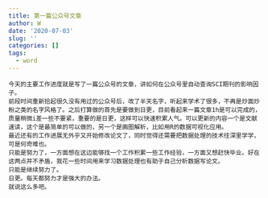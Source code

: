 ```yaml
---
title: 第一篇公众号文章
author: W
date: '2020-07-03'
slug: ''
categories: []
tags:
  - word
---
```

    今天的主要工作进度就是写了一篇公众号的文章，讲如何在公众号里自动查询SCI期刊的影响因子。
    前段时间重新拾起很久没有用过的公众号后，改了半天名字，听起来学术了很多，不再是炒面炒粉之类的名字风格了。之后打算做的首先是要做到日更，目前看起来一篇文章1h是可以完成的，质量稍微i差一些不要紧，重要的是日更，这样可以快速积累人气。可以更新的内容一个是文献速读，这个是最简单的可以做的，另一个是画图解析，比如用R的数据可视化应用。
    最近还有的工作进展无外乎又开始修改论文了，同时觉得还需要把数据处理的技术往深里学学，可是何奇难也。
    只能是努力了，一方面想在这边能够找一个工作积累一些工作经验，一方面又想赶快毕业。好在这两点并不矛盾，我花一些时间用来学习数据处理也有助于自己分析数据写论文。
    只能是继续努力了。
    日更。每天都努力才是强大的办法。
    就说这么多吧。